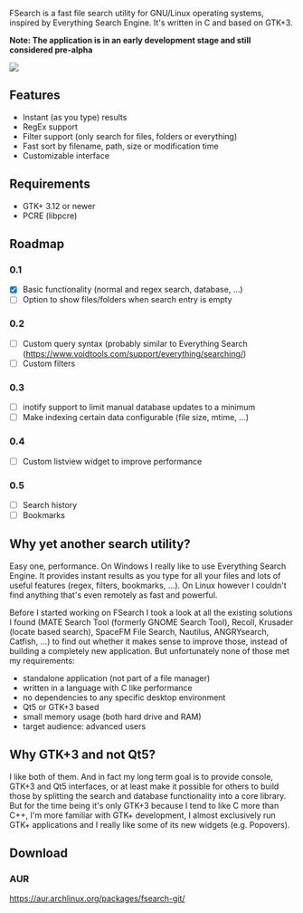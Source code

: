FSearch is a fast file search utility for GNU/Linux operating systems, inspired by Everything Search Engine. It's written in C and based on GTK+3.

**Note: The application is in an early development stage and still considered pre-alpha**

![](https://i.imgur.com/WQbeSZJ.png)

## Features
- Instant (as you type) results
- RegEx support
- Filter support (only search for files, folders or everything)
- Fast sort by filename, path, size or modification time
- Customizable interface

## Requirements
- GTK+ 3.12 or newer
- PCRE (libpcre)
 
## Roadmap
### 0.1
* [x] Basic functionality (normal and regex search, database, ...)
* [ ] Option to show files/folders when search entry is empty

### 0.2
* [ ] Custom query syntax (probably similar to Everything Search (https://www.voidtools.com/support/everything/searching/)
* [ ] Custom filters

### 0.3
* [ ] inotify support to limit manual database updates to a minimum
* [ ] Make indexing certain data configurable (file size, mtime, ...)

### 0.4
* [ ] Custom listview widget to improve performance

### 0.5
* [ ] Search history
* [ ] Bookmarks

## Why yet another search utility?
Easy one, performance. On Windows I really like to use Everything Search Engine. It provides instant results as you type for all your files and lots of useful features (regex, filters, bookmarks, ...). On Linux however I couldn't find anything that's even remotely as fast and powerful.

Before I started working on FSearch I took a look at all the existing solutions I found (MATE Search Tool (formerly GNOME Search Tool), Recoll, Krusader (locate based search), SpaceFM File Search, Nautilus, ANGRYsearch, Catfish, ...) to find out whether it makes sense to improve those, instead of building a completely new application. But unfortunately none of those met my requirements:
- standalone application (not part of a file manager)
- written in a language with C like performance
- no dependencies to any specific desktop environment
- Qt5 or GTK+3 based
- small memory usage (both hard drive and RAM)
- target audience: advanced users

## Why GTK+3 and not Qt5?
I like both of them. And in fact my long term goal is to provide console, GTK+3 and Qt5 interfaces, or at least make it possible for others to build those by splitting the search and database functionality into a core library. But for the time being it's only GTK+3 because I tend to like C more than C++, I'm more familiar with GTK+ development, I almost exclusively run GTK+ applications and I really like some of its new widgets (e.g. Popovers).

## Download
### AUR
https://aur.archlinux.org/packages/fsearch-git/
